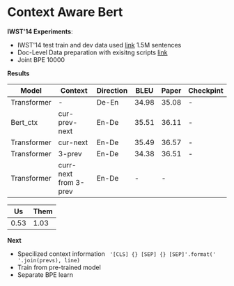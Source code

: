 # Context Aware Bert
**IWST'14 Experiments**:
- IWST'14 test train and dev data used [link](http://dl.fbaipublicfiles.com/fairseq/data/iwslt14/de-en.tgz)  1.5M sentences
- Doc-Level Data preparation with exisitng scripts [link](https://github.com/bert-nmt/ctx-bert-nmt)
- Joint BPE 10000

**Results**

| Model | Context | Direction | BLEU | Paper|Checkpint|
|-------|--------|---------|---------| -|-|
| Transformer | - | De-En | 34.98| 35.08|-|
| Bert_ctx | cur-prev-next | En-De | 35.51|36.11| -|
| Transformer | cur-next | En-De | 35.49| 36.57|-|
| Transformer | 3-prev | En-De | 34.38| 36.51| -|
| Transformer | curr-next from 3-prev | En-De | -| -|

|Us  | Them |
|----|-------|
|0.53  | 1.03|



**Next**
- Specilized context information ``` '[CLS] {} [SEP] {} [SEP]'.format(' '.join(prevs), line)```
- Train from pre-trained model
- Separate BPE learn
